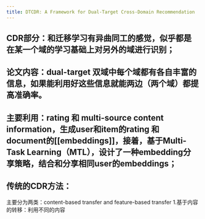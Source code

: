 ```yaml
---
title: DTCDR: A Framework for Dual-Target Cross-Domain Recommendation
---
```


## CDR部分：和迁移学习有异曲同工的感觉，似乎都是在某一个域的学习基础上对另外的域进行识别；
## 论文内容：dual-target  双域中每个域都有各自丰富的信息，如果能利用好这些信息就能两边（两个域）都提高准确率。
## 主要利用：rating 和 multi-source content information，生成user和item的rating 和 document的[[embeddings]]，接着，基于Multi-Task Learning（MTL），设计了一种embedding分享策略，结合和分享相同user的embeddings；
## 传统的CDR方法：
主要分为两类：content-based transfer and feature-based transfer
    1.基于内容的转移：利用不同的内容
